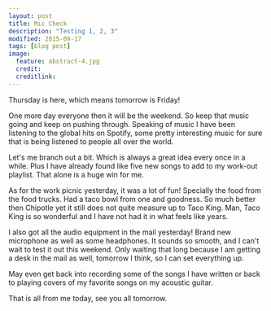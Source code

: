 ```yaml
---
layout: post
title: Mic Check
description: "Testing 1, 2, 3"
modified: 2015-09-17
tags: [blog post]
image:
  feature: abstract-4.jpg
  credit:
  creditlink:
---
```


Thursday is here, which means tomorrow is Friday!

One more day everyone then it will be the weekend. So keep that music going and keep on pushing through. Speaking of music I have been listening to the global hits on Spotify, some pretty interesting music for sure that is being listened to people all over the world.

Let's me branch out a bit. Which is always a great idea every once in a while. Plus I have already found like five new songs to add to my work-out playlist. That alone is a huge win for me.

As for the work picnic yesterday, it was a lot of fun! Specially the food from the food trucks. Had a taco bowl from one and goodness. So much better then Chipotle yet it still does not quite measure up to Taco King. Man, Taco King is so wonderful and I have not had it in what feels like years.

I also got all the audio equipment in the mail yesterday! Brand new microphone as well as some headphones. It sounds so smooth, and I can't wait to test it out this weekend. Only waiting that long because I am getting a desk in the mail as well, tomorrow I think, so I can set everything up.

May even get back into recording some of the songs I have written or back to playing covers of my favorite songs on my acoustic guitar.

That is all from me today, see you all tomorrow.
